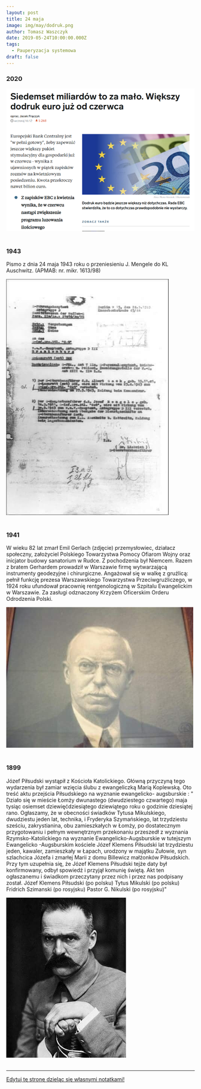 ```yaml
---
layout: post
title: 24 maja
image: img/may/dodruk.png
author: Tomasz Waszczyk
date: 2019-05-24T10:00:00.000Z
tags:
  - Pauperyzacja systemowa
draft: false
---
```


### 2020

<img src="./img/may/dodruk.png"><br><br>

### 1943

Pismo z dnia 24 maja 1943 roku o przeniesieniu J. Mengele do KL Auschwitz. (APMAB: nr. mikr. 1613/98)

<img src="./img/may/mengele.jpg"><br><br>

### 1941

W wieku 82 lat zmarł Emil Gerlach (zdjęcie) przemysłowiec, działacz społeczny, założyciel Polskiego Towarzystwa Pomocy Ofiarom Wojny oraz inicjator budowy sanatorium w Rudce.
Z pochodzenia był Niemcem. Razem z bratem Gerhardem prowadził w Warszawie firmę wytwarzającą instrumenty geodezyjne i chirurgiczne. Angażował się w walkę z gruźlicą: pełnił funkcję prezesa Warszawskiego Towarzystwa Przeciwgruźliczego, w 1924 roku ufundował pracownię rentgenologiczną w Szpitalu Ewangelickim w Warszawie. Za zasługi odznaczony Krzyżem Oficerskim Orderu Odrodzenia Polski.

<img src="./img/may/gerlach.jpg"><br><br>

### 1899

Józef Piłsudski wystąpił z Kościoła Katolickiego.
Główną przyczyną tego wydarzenia był zamiar wzięcia ślubu z ewangeliczką Marią Koplewską.
Oto treść aktu przejścia Piłsudskiego na wyznanie ewangelicko- augsburskie :
" Działo się w mieście Łomży dwunastego (dwudziestego czwartego) maja tysiąc osiemset dziewięćdziesiątego dziewiątego roku o godzinie dziesiątej rano. Ogłaszamy, że w obecności świadków Tytusa Mikulskiego,
dwudziestu jeden lat, technika, i Fryderyka Szymańskiego, lat trzydziestu sześciu, zakrystianina, obu zamieszkałych w Łomży, po
dostatecznym przygotowaniu i pełnym wewnętrznym przekonaniu przeszedł z wyznania Rzymsko-Katolickiego na wyznanie Ewangelicko-Augsburskie w tutejszym Ewangelicko -Augsburskim kościele Józef Klemens Piłsudski lat trzydziestu jeden, kawaler, zamieszkały w Łapach, urodzony w majątku Zułowie, syn szlachcica Józefa i
zmarłej Marii z domu Billewicz małżonków Piłsudskich. Przy tym uzupełnia się, że Józef Klemens Piłsudski tejże daty był konfirmowany, odbył spowiedź i przyjął komunię świętą. Akt ten ogłaszanemu i świadkom przeczytany przez nich i przez nas podpisany został.
Józef Klemens Piłsudski (po polsku)
Tytus Mikulski (po polsku)
Fridrich Szimanski (po rosyjsku)
Pastor G. Nikulski (po rosyjsku)"

<img src="./img/may/pilsudski.jpg"><br><br>

---

<a href="https://github.com/TomaszWaszczyk/historia.waszczyk.com/edit/master/src/content/may-24.md" target="_blank">Edytuj tę stronę dzieląc się własnymi notatkami!</a>
